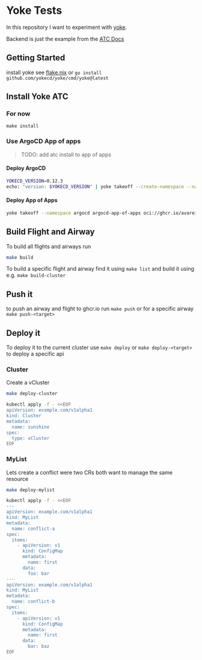 # Yoke Tests

In this repository I want to experiment with [yoke](https://yokecd.github.io/docs/).

Backend is just the example from the [ATC Docs](https://yokecd.github.io/docs/airtrafficcontroller/atc/)

## Getting Started

install yoke see [flake.nix](./flake.nix) or `go install github.com/yokecd/yoke/cmd/yoke@latest`


## Install Yoke ATC

### For now
`make install`

### Use ArgoCD App of apps

> TODO: add atc install to app of apps

#### Deploy ArgoCD

```sh
YOKECD_VERSION=0.12.3
echo: "version: $YOKECD_VERSION" | yoke takeoff --create-namespace --namespace argocd yokecd oci://ghcr.io/yokecd/yokecd-installer:$YOKECD_VERSION
```
#### Deploy App of Apps
```sh
yoke takeoff --namespace argocd argocd-app-of-apps oci://ghcr.io/avarei/yoke-test/argocd-aoa
```

## Build Flight and Airway

To build all flights and airways run
```sh
make build
```

To build a specific flight and airway find it using `make list` and build it using e.g. `make build-cluster`

## Push it
to push an airway and flight to ghcr.io run `make push` or for a specific airway `make push-<target>`

## Deploy it

To deploy it to the current cluster use `make deploy` or `make deploy-<target>` to deploy a specific api

### Cluster

Create a vCluster

```sh
make deploy-cluster

kubectl apply -f - <<EOF
apiVersion: example.com/v1alpha1
kind: Cluster
metadata:
  name: sunshine
spec:
  type: vCluster
EOF
```

### MyList

Lets create a conflict were two CRs both want to manage the same resource

```sh
make deploy-mylist

kubectl apply -f - <<EOF
---
apiVersion: example.com/v1alpha1
kind: MyList
metadata:
  name: conflict-a
spec:
  items:
    - apiVersion: v1
      kind: ConfigMap
      metadata:
        name: first
      data:
        foo: bar
---
apiVersion: example.com/v1alpha1
kind: MyList
metadata:
  name: conflict-b
spec:
  items:
    - apiVersion: v1
      kind: ConfigMap
      metadata:
        name: first
      data:
        bar: baz
EOF
```